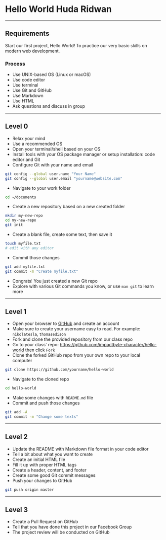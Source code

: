 # Hello World Huda Ridwan

--------------------------------------------------------------------------------

## Requirements

Start our first project, Hello World! To practice our very basic skills on modern web development.

### Process

- Use UNIX-based OS (Linux or macOS)
- Use code editor
- Use terminal
- Use Git and GitHub
- Use Markdown
- Use HTML
- Ask questions and discuss in group

--------------------------------------------------------------------------------

## Level 0

- Relax your mind
- Use a recommended OS
- Open your terminal/shell based on your OS
- Install tools with your OS package manager or setup installation: code editor and Git
- Configure Git with your name and email

```sh
git config --global user.name "Your Name"
git config --global user.email "yourname@website.com"
```

- Navigate to your work folder

```sh
cd ~/documents
```

- Create a new repository based on a new created folder

```sh
mkdir my-new-repo
cd my-new-repo
git init
```

- Create a blank file, create some text, then save it

```sh
touch myfile.txt
# edit with any editor
```

- Commit those changes

```sh
git add myfile.txt
git commit -m "Create myfile.txt"
```

- Congrats! You just created a new Git repo
- Explore with various Git commands you know, or use `man git` to learn more

--------------------------------------------------------------------------------

## Level 1

- Open your browser to [GitHub](https://github.com) and create an account
- Make sure to create your username easy to read. For example: `nikolatesla`, `thomasedison`
- Fork and clone the provided repository from our class repo
- Go to your class' repo: <https://github.com/impactbyte-character/hello-world> then click `Fork`
- Clone the forked GitHub repo from your own repo to your local computer

```sh
git clone https://github.com/yourname/hello-world
```

- Navigate to the cloned repo

```sh
cd hello-world
```

- Make some changes with `README.md` file
- Commit and push those changes

```sh
git add -A
git commit -m "Change some texts"
```

--------------------------------------------------------------------------------

## Level 2

- Update the README with Markdown file format in your code editor
- Tell a bit about what you want to create
- Create an initial HTML file
- Fill it up with proper HTML tags
- Create a header, content, and footer
- Create some good Git commit messages
- Push your changes to GitHub

```sh
git push origin master
```

--------------------------------------------------------------------------------

## Level 3

- Create a Pull Request on GitHub
- Tell that you have done this project in our Facebook Group
- The project review will be conducted on GitHub
